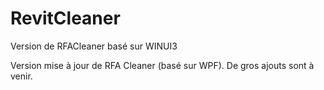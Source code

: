 # RevitCleaner
Version de RFACleaner basé sur WINUI3

Version mise à jour de RFA Cleaner (basé sur WPF). De gros ajouts sont à venir.
